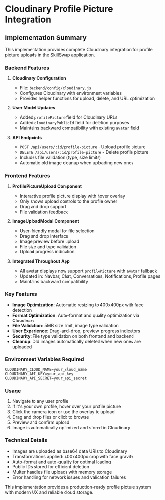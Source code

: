 # Cloudinary Profile Picture Integration

## Implementation Summary

This implementation provides complete Cloudinary integration for profile picture uploads in the SkillSwap application.

### Backend Features

1. **Cloudinary Configuration**
   - File: `backend/config/cloudinary.js`
   - Configures Cloudinary with environment variables
   - Provides helper functions for upload, delete, and URL optimization

2. **User Model Updates**
   - Added `profilePicture` field for Cloudinary URLs
   - Added `cloudinaryPublicId` field for deletion purposes
   - Maintains backward compatibility with existing `avatar` field

3. **API Endpoints**
   - `POST /api/users/:id/profile-picture` - Upload profile picture
   - `DELETE /api/users/:id/profile-picture` - Delete profile picture
   - Includes file validation (type, size limits)
   - Automatic old image cleanup when uploading new ones

### Frontend Features

1. **ProfilePictureUpload Component**
   - Interactive profile picture display with hover overlay
   - Only shows upload controls to the profile owner
   - Drag and drop support
   - File validation feedback

2. **ImageUploadModal Component**
   - User-friendly modal for file selection
   - Drag and drop interface
   - Image preview before upload
   - File size and type validation
   - Upload progress indication

3. **Integrated Throughout App**
   - All avatar displays now support `profilePicture` with `avatar` fallback
   - Updated in: Navbar, Chat, Conversations, Notifications, Profile pages
   - Maintains backward compatibility

### Key Features

- **Image Optimization**: Automatic resizing to 400x400px with face detection
- **Format Optimization**: Auto-format and quality optimization via Cloudinary
- **File Validation**: 5MB size limit, image type validation
- **User Experience**: Drag-and-drop, preview, progress indicators
- **Security**: File type validation on both frontend and backend
- **Cleanup**: Old images automatically deleted when new ones are uploaded

### Environment Variables Required

```
CLOUDINARY_CLOUD_NAME=your_cloud_name
CLOUDINARY_API_KEY=your_api_key  
CLOUDINARY_API_SECRET=your_api_secret
```

### Usage

1. Navigate to any user profile
2. If it's your own profile, hover over your profile picture
3. Click the camera icon or use the overlay to upload
4. Drag and drop files or click to browse
5. Preview and confirm upload
6. Image is automatically optimized and stored in Cloudinary

### Technical Details

- Images are uploaded as base64 data URIs to Cloudinary
- Transformations applied: 400x400px crop with face gravity
- Auto-format and auto-quality for optimal loading
- Public IDs stored for efficient deletion
- Multer handles file uploads with memory storage
- Error handling for network issues and validation failures

This implementation provides a production-ready profile picture system with modern UX and reliable cloud storage.